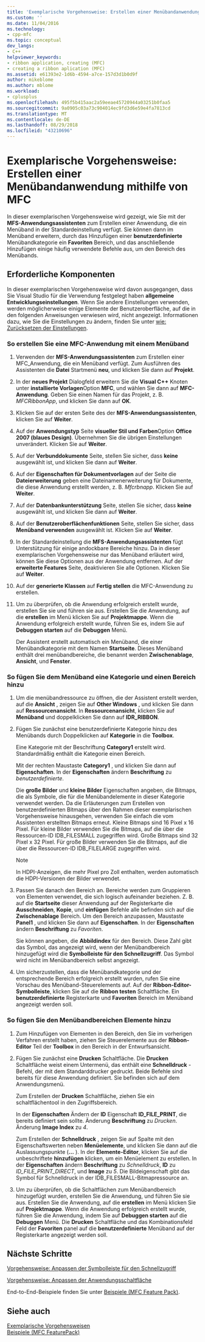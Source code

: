 ```yaml
---
title: 'Exemplarische Vorgehensweise: Erstellen einer Menübandanwendung mithilfe von MFC | Microsoft-Dokumentation'
ms.custom: ''
ms.date: 11/04/2016
ms.technology:
- cpp-mfc
ms.topic: conceptual
dev_langs:
- C++
helpviewer_keywords:
- ribbon application, creating (MFC)
- creating a ribbon aplication (MFC)
ms.assetid: e61393e2-1d6b-4594-a7ce-157d3d1b0d9f
author: mikeblome
ms.author: mblome
ms.workload:
- cplusplus
ms.openlocfilehash: 495f5b415aac2a59eeae45720944a03251b0faa5
ms.sourcegitcommit: 9a0905c03a73c904014ec9fd3d6e59e4fa7813cd
ms.translationtype: MT
ms.contentlocale: de-DE
ms.lasthandoff: 08/29/2018
ms.locfileid: "43210696"
---
```

# <a name="walkthrough-creating-a-ribbon-application-by-using-mfc"></a>Exemplarische Vorgehensweise: Erstellen einer Menübandanwendung mithilfe von MFC
In dieser exemplarischen Vorgehensweise wird gezeigt, wie Sie mit der **MFS-Anwendungsassistenten** zum Erstellen einer Anwendung, die ein Menüband in der Standardeinstellung verfügt. Sie können dann im Menüband erweitern, durch das Hinzufügen einer **benutzerdefinierte** Menübandkategorie ein **Favoriten** Bereich, und das anschließende Hinzufügen einige häufig verwendete Befehle aus, um den Bereich des Menübands.  
  
## <a name="prerequisites"></a>Erforderliche Komponenten  
 In dieser exemplarischen Vorgehensweise wird davon ausgegangen, dass Sie Visual Studio für die Verwendung festgelegt haben **allgemeine Entwicklungseinstellungen**. Wenn Sie andere Einstellungen verwenden, werden möglicherweise einige Elemente der Benutzeroberfläche, auf die in den folgenden Anweisungen verwiesen wird, nicht angezeigt. Informationen dazu, wie Sie die Einstellungen zu ändern, finden Sie unter [wie: Zurücksetzen der Einstellungen](https://msdn.microsoft.com/c95c51be-e609-4769-abba-65e6beedec76).  
  
### <a name="to-create-an-mfc-application-that-has-a-ribbon"></a>So erstellen Sie eine MFC-Anwendung mit einem Menüband  
  
1.  Verwenden der **MFS-Anwendungsassistenten** zum Erstellen einer MFC_Anwendung, die ein Menüband verfügt. Zum Ausführen des Assistenten die **Datei** Startmenü **neu**, und klicken Sie dann auf **Projekt**.  
  
2.  In der **neues Projekt** Dialogfeld erweitern Sie die **Visual C++** Knoten unter **installierte Vorlagen**Option **MFC**, und wählen Sie dann auf  **MFC-Anwendung**. Geben Sie einen Namen für das Projekt, z. B. *MFCRibbonApp*, und klicken Sie dann auf **OK**.  
  
3.  Klicken Sie auf der ersten Seite des der **MFS-Anwendungsassistenten**, klicken Sie auf **Weiter**.  
  
4.  Auf der **Anwendungstyp** Seite **visueller Stil und Farben**Option **Office 2007 (blaues Design)**. Übernehmen Sie die übrigen Einstellungen unverändert. Klicken Sie auf **Weiter**.  
  
5.  Auf der **Verbunddokumente** Seite, stellen Sie sicher, dass **keine** ausgewählt ist, und klicken Sie dann auf **Weiter**.  
  
6.  Auf der **Eigenschaften für Dokumentvorlagen** auf der Seite die **Dateierweiterung** geben eine Dateinamenerweiterung für Dokumente, die diese Anwendung erstellt werden, z. B. *Mfcrbnapp*. Klicken Sie auf **Weiter**.  
  
7.  Auf der **Datenbankunterstützung** Seite, stellen Sie sicher, dass **keine** ausgewählt ist, und klicken Sie dann auf **Weiter**.  
  
8.  Auf der **Benutzeroberflächenfunktionen** Seite, stellen Sie sicher, dass **Menüband verwenden** ausgewählt ist. Klicken Sie auf **Weiter**.  
  
9. In der Standardeinstellung die **MFS-Anwendungsassistenten** fügt Unterstützung für einige andockbare Bereiche hinzu. Da in dieser exemplarischen Vorgehensweise nur das Menüband erläutert wird, können Sie diese Optionen aus der Anwendung entfernen. Auf der **erweiterte Features** Seite, deaktivieren Sie alle Optionen. Klicken Sie auf **Weiter**.  
  
10. Auf der **generierte Klassen** auf **Fertig stellen** die MFC-Anwendung zu erstellen.  
  
11. Um zu überprüfen, ob die Anwendung erfolgreich erstellt wurde, erstellen Sie sie und führen sie aus. Erstellen Sie die Anwendung, auf die **erstellen** im Menü klicken Sie auf **Projektmappe**. Wenn die Anwendung erfolgreich erstellt wurde, führen Sie es, indem Sie auf **Debuggen starten** auf die **Debuggen** Menü.  
  
     Der Assistent erstellt automatisch ein Menüband, die einer Menübandkategorie mit dem Namen **Startseite**. Dieses Menüband enthält drei menübandbereiche, die benannt werden **Zwischenablage**, **Ansicht**, und **Fenster**.  
  
### <a name="to-add-a-category-and-panel-to-the-ribbon"></a>So fügen Sie dem Menüband eine Kategorie und einen Bereich hinzu  
  
1.  Um die menübandressource zu öffnen, die der Assistent erstellt werden, auf die **Ansicht** , zeigen Sie auf **Other Windows** , und klicken Sie dann auf **Ressourcenansicht**. In **Ressourcenansicht**, klicken Sie auf **Menüband** und doppelklicken Sie dann auf **IDR_RIBBON**.  
  
2.  Fügen Sie zunächst eine benutzerdefinierte Kategorie hinzu des Menübands durch Doppelklicken auf **Kategorie** in die **Toolbox**.  
  
     Eine Kategorie mit der Beschriftung **Category1** erstellt wird. Standardmäßig enthält die Kategorie einen Bereich.  
  
     Mit der rechten Maustaste **Category1** , und klicken Sie dann auf **Eigenschaften**. In der **Eigenschaften** ändern **Beschriftung** zu *benutzerdefinierte*.  
  
     Die **große Bilder** und **kleine Bilder** Eigenschaften angeben, die Bitmaps, die als Symbole, die für die Menübandelemente in dieser Kategorie verwendet werden. Da die Erläuterungen zum Erstellen von benutzerdefinierten Bitmaps über den Rahmen dieser exemplarischen Vorgehensweise hinausgehen, verwenden Sie einfach die vom Assistenten erstellten Bitmaps erneut. Kleine Bitmaps sind 16 Pixel x 16 Pixel. Für kleine Bilder verwenden Sie die Bitmaps, auf die über die Ressourcen-ID IDB_FILESMALL zugegriffen wird. Große Bitmaps sind 32 Pixel x 32 Pixel. Für große Bilder verwenden Sie die Bitmaps, auf die über die Ressourcen-ID IDB_FILELARGE zugegriffen wird.  
  
    > [!NOTE]
    >  In HDPI-Anzeigen, die mehr Pixel pro Zoll enthalten, werden automatisch die HDPI-Versionen der Bilder verwendet.  
  
3.  Passen Sie danach den Bereich an. Bereiche werden zum Gruppieren von Elementen verwendet, die sich logisch aufeinander beziehen. Z. B. auf die **Startseite** dieser Anwendung auf der Registerkarte die **Ausschneiden**, **Kopie**, und **einfügen** Befehle alle befinden sich auf die  **Zwischenablage** Bereich. Um den Bereich anzupassen, Maustaste **Panel1** , und klicken Sie dann auf **Eigenschaften**. In der **Eigenschaften** ändern **Beschriftung** zu *Favoriten*.  
  
     Sie können angeben, die **Abbildindex** für den Bereich. Diese Zahl gibt das Symbol, das angezeigt wird, wenn der Menübandbereich hinzugefügt wird die **Symbolleiste für den Schnellzugriff**. Das Symbol wird nicht im Menübandbereich selbst angezeigt.  
  
4.  Um sicherzustellen, dass die Menübandkategorie und der entsprechende Bereich erfolgreich erstellt wurden, rufen Sie eine Vorschau des Menüband-Steuerelements auf. Auf der **Ribbon-Editor-Symbolleiste**, klicken Sie auf die **Ribbon testen** Schaltfläche. Ein **benutzerdefinierte** Registerkarte und **Favoriten** Bereich im Menüband angezeigt werden soll.  
  
### <a name="to-add-elements-to-the-ribbon-panels"></a>So fügen Sie den Menübandbereichen Elemente hinzu  
  
1.  Zum Hinzufügen von Elementen in den Bereich, den Sie im vorherigen Verfahren erstellt haben, ziehen Sie Steuerelemente aus der **Ribbon-Editor** Teil der **Toolbox** in den Bereich in der Entwurfsansicht.  
  
2.  Fügen Sie zunächst eine **Drucken** Schaltfläche. Die **Drucken** Schaltfläche weist einem Untermenü, das enthält eine **Schnelldruck** -Befehl, der mit dem Standarddrucker gedruckt. Beide Befehle sind bereits für diese Anwendung definiert. Sie befinden sich auf dem Anwendungsmenü.  
  
     Zum Erstellen der **Drucken** Schaltfläche, ziehen Sie ein schaltflächentool in den Zugriffsbereich.  
  
     In der **Eigenschaften** Ändern der **ID** Eigenschaft **ID_FILE_PRINT**, die bereits definiert sein sollte. Änderung **Beschriftung** zu *Drucken*. Änderung **Image Index** zu *4*.  
  
     Zum Erstellen der **Schnelldruck** , zeigen Sie auf Spalte mit den Eigenschaftswerten neben **Menüelemente**, und klicken Sie dann auf die Auslassungspunkte (**...** ). In der **Elemente-Editor**, klicken Sie auf die unbeschriftete **hinzufügen** klicken, um ein Menüelement zu erstellen. In der **Eigenschaften** ändern **Beschriftung** zu *Schnelldruck*, **ID** zu *ID_FILE_PRINT_DIRECT*, und **Image** zu *5*. Die Bildeigenschaft gibt das Symbol für Schnelldruck in der IDB_FILESMALL-Bitmapressource an.  
  
3.  Um zu überprüfen, ob die Schaltflächen zum Menübandbereich hinzugefügt wurden, erstellen Sie die Anwendung, und führen Sie sie aus. Erstellen Sie die Anwendung, auf die **erstellen** im Menü klicken Sie auf **Projektmappe**. Wenn die Anwendung erfolgreich erstellt wurde, führen Sie die Anwendung, indem Sie auf **Debuggen starten** auf die **Debuggen** Menü. Die **Drucken** Schaltfläche und das Kombinationsfeld Feld der **Favoriten** panel auf die **benutzerdefinierte** Menüband auf der Registerkarte angezeigt werden soll.  
  
## <a name="next-steps"></a>Nächste Schritte  
 [Vorgehensweise: Anpassen der Symbolleiste für den Schnellzugriff](../mfc/how-to-customize-the-quick-access-toolbar.md)  
  
 [Vorgehensweise: Anpassen der Anwendungsschaltfläche](../mfc/how-to-customize-the-application-button.md)  
  
 End-to-End-Beispiele finden Sie unter [Beispiele (MFC Feature Pack)](../visual-cpp-samples.md).  
  
## <a name="see-also"></a>Siehe auch  
 [Exemplarische Vorgehensweisen](../mfc/walkthroughs-mfc.md)   
 [Beispiele (MFC FeaturePack)](../visual-cpp-samples.md)

